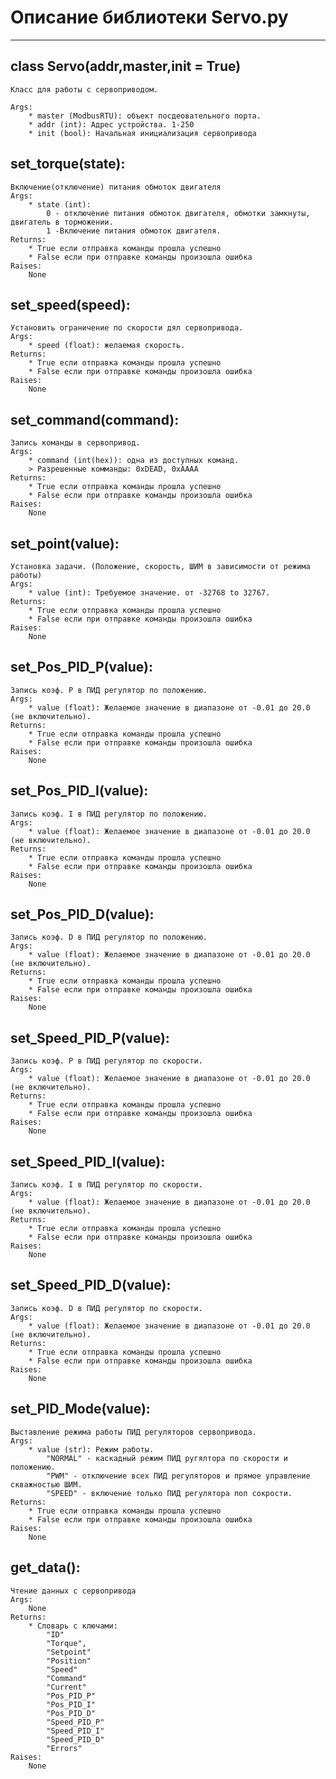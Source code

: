# Описание библиотеки Servo.py
***

## class Servo(addr,master,init = True)
    Класс для работы с сервоприводом.

    Args:
        * master (ModbusRTU): объект посдеовательного порта.
        * addr (int): Адрес устройства. 1-250
        * init (bool): Начальная инициализация сервопривода


## set_torque(state):
    Включение(отключение) питания обмоток двигателя
    Args:       
        * state (int): 
            0 - отключение питания обмоток двигателя, обмотки замкнуты, двигатель в торможении. 
            1 -Включение питания обмоток двигателя. 
    Returns:
        * True если отправка команды прошла успешно
        * False если при отправке команды произошла ошибка
    Raises:
        None


## set_speed(speed):
    Установить ограничение по скорости дял сервопривода.
    Args:
        * speed (float): желаемая скорость. 
    Returns:
        * True если отправка команды прошла успешно
        * False если при отправке команды произошла ошибка
    Raises:
        None

## set_command(command):
    Запись команды в сервопривод.
    Args:
        * command (int(hex)): одна из доступных команд. 
        > Разрешенные комманды: 0xDEAD, 0xAAAA
    Returns:
        * True если отправка команды прошла успешно
        * False если при отправке команды произошла ошибка
    Raises:
        None

## set_point(value):
    Установка задачи. (Положение, скорость, ШИМ в зависимости от режима работы)
    Args:
        * value (int): Требуемое значение. от -32768 to 32767. 
    Returns:
        * True если отправка команды прошла успешно
        * False если при отправке команды произошла ошибка
    Raises:
        None

## set_Pos_PID_P(value):
    Запись коэф. P в ПИД регулятор по положению.
    Args:
        * value (float): Желаемое значение в диапазоне от -0.01 до 20.0 (не включительно).
    Returns:
        * True если отправка команды прошла успешно
        * False если при отправке команды произошла ошибка
    Raises:
        None

## set_Pos_PID_I(value):
    Запись коэф. I в ПИД регулятор по положению.
    Args:
        * value (float): Желаемое значение в диапазоне от -0.01 до 20.0 (не включительно).
    Returns:
        * True если отправка команды прошла успешно
        * False если при отправке команды произошла ошибка
    Raises:
        None

## set_Pos_PID_D(value):
    Запись коэф. D в ПИД регулятор по положению.
    Args:
        * value (float): Желаемое значение в диапазоне от -0.01 до 20.0 (не включительно).
    Returns:
        * True если отправка команды прошла успешно
        * False если при отправке команды произошла ошибка
    Raises:
        None

## set_Speed_PID_P(value):
    Запись коэф. P в ПИД регулятор по скорости.
    Args:
        * value (float): Желаемое значение в диапазоне от -0.01 до 20.0 (не включительно).
    Returns:
        * True если отправка команды прошла успешно
        * False если при отправке команды произошла ошибка
    Raises:
        None

## set_Speed_PID_I(value):
    Запись коэф. I в ПИД регулятор по скорости.
    Args:
        * value (float): Желаемое значение в диапазоне от -0.01 до 20.0 (не включительно).
    Returns:
        * True если отправка команды прошла успешно
        * False если при отправке команды произошла ошибка
    Raises:
        None

## set_Speed_PID_D(value):
    Запись коэф. D в ПИД регулятор по скорости.
    Args:
        * value (float): Желаемое значение в диапазоне от -0.01 до 20.0 (не включительно).
    Returns:
        * True если отправка команды прошла успешно
        * False если при отправке команды произошла ошибка
    Raises:
        None

## set_PID_Mode(value):
    Выставление режима работы ПИД регуляторов сервопривода.
    Args:
        * value (str): Режим работы.
            "NORMAL" - каскадный режим ПИД ругялтора по скорости и положению.
            "PWM" - отключение всех ПИД регуляторов и прямое управление скважностью ШИМ.
            "SPEED" - включение только ПИД регулятора поп сокрости.         
    Returns:
        * True если отправка команды прошла успешно
        * False если при отправке команды произошла ошибка
    Raises:
        None

## get_data():
    Чтение данных с сервопривода
    Args:
        None
    Returns:
        * Словарь с ключами: 
            "ID"
            "Torque", 
            "Setpoint" 
            "Position" 
            "Speed" 
            "Command" 
            "Current" 
            "Pos_PID_P" 
            "Pos_PID_I" 
            "Pos_PID_D" 
            "Speed_PID_P" 
            "Speed_PID_I" 
            "Speed_PID_D" 
            "Errors"
    Raises:
        None
